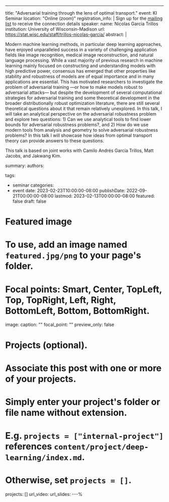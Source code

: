 ---
title: "Adversarial training through the lens of optimal transport."
event: KI Seminar
location: "Online (zoom)"
registration_info: |
  Sign up for the [mailing list](https://math.us8.list-manage.com/subscribe/post?u=c9cc3beec9fa57d7299ac161c&id=845fe9abdc) to receive the connection details
speaker:
  name: Nicolas Garcia Trillos
  institution: University of Wisconsin-Madison
  url: https://stat.wisc.edu/staff/trillos-nicolas-garcia/
abstract: |

Modern machine learning methods, in particular deep learning approaches, have enjoyed unparalleled success in a variety of challenging application fields like image  recognition, medical image reconstruction, and natural language processing. While a vast majority of previous research in machine learning mainly focused on     constructing and understanding models with high predictive power, consensus has emerged that other properties like stability and robustness of models are of equal importance and in many applications are essential. This has motivated researchers to investigate the problem of adversarial training —or how to make models robust to adversarial attacks— but despite the development of several computational strategies for adversarial training and some theoretical development in the broader distributionally robust optimization literature, there are still several theoretical questions about it that remain relatively unexplored. In this talk, I will take an analytical perspective on the adversarial robustness problem and explore two questions: 1) Can we use analytical tools to find lower bounds for adversarial robustness problems?, and 2) How do we use modern tools from analysis and geometry to solve adversarial robustness problems? In this talk I will showcase how ideas from optimal transport theory can provide answers to these questions. 

This talk is based on joint works with Camilo Andrés García Trillos, Matt Jacobs, and Jakwang Kim.

summary:
authors:

tags:
  - seminar
categories:
  - event
date: 2023-02-23T10:00:00-08:00
publishDate: 2022-09-21T00:00:00-08:00
lastmod: 2023-02-13T00:00:00-08:00
featured: false
draft: false

# Featured image
# To use, add an image named `featured.jpg/png` to your page's folder.
# Focal points: Smart, Center, TopLeft, Top, TopRight, Left, Right, BottomLeft, Bottom, BottomRight.
image:
  caption: ""
  focal_point: ""
  preview_only: false

# Projects (optional).
#   Associate this post with one or more of your projects.
#   Simply enter your project's folder or file name without extension.
#   E.g. `projects = ["internal-project"]` references `content/project/deep-learning/index.md`.
#   Otherwise, set `projects = []`.
projects: []
url_video:
url_slides: 
---%  
